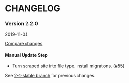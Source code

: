# CHANGELOG

### Version 2.2.0

2019-11-04

[Compare changes](https://github.com/codevise/pageflow-chart/compare/2-1-stable...v2.2.0)

#### Manual Update Step

- Turn scraped site into file type. Install migrations.
  ([#55](https://github.com/codevise/pageflow-chart/pull/55))

See
[2-1-stable branch](https://github.com/codevise/pageflow-chart/blob/2-1-stable/CHANGELOG.md)
for previous changes.
